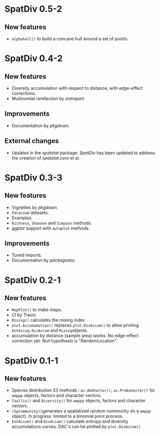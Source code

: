# SpatDiv 0.5-2

## New features

* `alphahull()` to build a concave hull around a set of points.


# SpatDiv 0.4-2

## New features

* Diversity accumulation with respect to distance, with edge-effect corrections.
* Multinomial rarefaction by _entropart_.

## Improvements

* Documentation by _pkgdown_.

## External changes
 
- Updates in the _spatstat_ package: _SpatDiv_ has been updated to address the creation of _spatstat.core_ et al.


# SpatDiv 0.3-3

## New features

* Vignettes by _pkgdown_.
* `Paracou6` datasets.
* Examples.
* `Richness`, `Shannon` and `Simpson` methods.
* _ggplot_ support with `autoplot` methods.

## Improvements

* Tuned imports.
* Documentation by _packagedoc_.


# SpatDiv 0.2-1

## New features

* `MapPlot()` to make maps.
* CI by Travis.
* `Mixing()` calculates the mixing index
* `plot.Accumumation()` replaces `plot.DivAccum()` to allow printing `EntAccum`, `DivAccum` and `Mixing`objects.
* accumulation by distance (sample area) works. No edge-effect correction yet. Null hypothesis is "RandomLocation".


# SpatDiv 0.1-1

## New features

* Species distribution S3 methods : `as.AbdVector()`, `as.ProbaVector()` for `wmppp` objects, factors and character vectors.
* `Tsallis()` and `Diversity()` for `wmppp` objects, factors and character vectors.
* `rSpCommunity()`generates a spatialized random community (in a `wmppp` object). In progress: limited to a binomial point process.
* `EntAccum()` and `DivAccum()` calculate entropy and diversity accumulations curves. DAC's can be plotted by `plot.DivAccum()`
